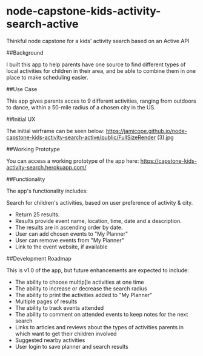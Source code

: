 # node-capstone-kids-activity-search-active
Thinkful node capstone for a kids' activity search based on an Active API

##Background

I built this app to help parents have one source to find different types of local activities for children in their area, and be able to combine them in one place to make scheduling easier.

##Use Case

This app gives parents acces to 9 different activities, ranging from outdoors to dance, within a 50-mile radius of a chosen city in the US.


##Initial UX

The initial wirframe can be seen below:
https://jamicope.github.io/node-capstone-kids-activity-search-active/public/FullSizeRender (3).jpg

##Working Prototype

You can access a working prototype of the app here: https://capstone-kids-activity-search.herokuapp.com/

##Functionality

The app's functionality includes:

Search for children's activities, based on user preference of activity & city.
* Return 25 results.
* Results provide event name, location, time, date and a description.
* The results are in ascending order by date.
* User can add chosen events to "My Planner"
* User can remove events from "My Planner"
* Link to the event website, if available

##Development Roadmap

This is v1.0 of the app, but future enhancements are expected to include:

* The ability to choose multip[le activities at one time 
* The ability to increase or decrease the search radius
* The ability to print the activities added to "My Planner"
* Multiple pages of results
* The ability to track events attended
* The ability to comment on attended events to keep notes for the next search
* Links to articles and reviews about the types of activities parents in which want to get their children involved
* Suggested nearby activities
* User login to save planner and search results
